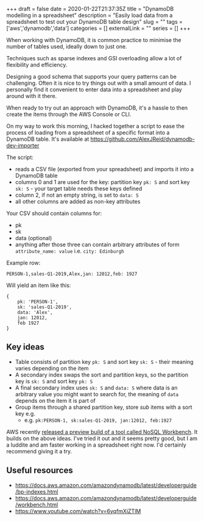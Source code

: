 +++ 
draft = false
date = 2020-01-22T21:37:35Z
title = "DynamoDB modelling in a spreadsheet"
description = "Easily load data from a spreadsheet to test out your DynamoDB table design"
slug = "" 
tags = ['aws','dynamodb','data']
categories = []
externalLink = ""
series = []
+++

When working with DynamoDB, it is common practice to minimise the number of tables used, ideally down to just one.

Techniques such as sparse indexes and GSI overloading allow a lot of flexibility and efficiency.

Designing a good schema that supports your query patterns can be challenging. Often it is nice to try things out with a small amount of data. I personally find it convenient to enter data into a spreadsheet and play around with it there.

When ready to try out an approach with DynamoDB, it's a hassle to then create the items through the AWS Console or CLI. 

On my way to work this morning, I hacked together a script to ease the process of loading from a spreadsheet of a specific format into a DynamoDB table.
It's available at https://github.com/AlexJReid/dynamodb-dev-importer

The script:
- reads a CSV file (exported from your spreadsheet) and imports it into a DynamoDB table 
- columns 0 and 1 are used for the key: partition key `pk: S` and sort key `sk: S` - your target table needs these keys defined
- column 2, if not an empty string, is set to `data: S`
- all other columns are added as non-key attributes

Your CSV should contain columns for:
- pk
- sk
- data (optional)
- anything after those three can contain arbitrary attributes of form `attribute_name: value` i.e. `city: Edinburgh`

Example row:
```
PERSON-1,sales-Q1-2019,Alex,jan: 12012,feb: 1927
```

Will yield an item like this:
```
{
    pk: 'PERSON-1',
    sk: 'sales-Q1-2019',
    data: 'Alex',
    jan: 12012,
    feb 1927
}
```

## Key ideas
- Table consists of partition key `pk: S` and sort key `sk: S` - their meaning varies depending on the item
- A secondary index swaps the sort and partition keys, so the partition key is `sk: S` and sort key `pk: S`
- A final secondary index uses `sk: S` and `data: S` where data is an arbitrary value you might want to search for, the meaning of `data` depends on the item it is part of
- Group items through a shared partition key, store _sub_ items with a sort key e.g. 
    - e.g. `pk:PERSON-1, sk:sales-Q1-2019, jan:12012, feb:1927`

AWS recently [released a preview build of a tool called NoSQL Workbench](https://aws.amazon.com/blogs/aws/nosql-workbench-for-amazon-dynamodb-available-in-preview/). It builds on the above ideas. I've tried it out and it seems pretty good, but I am a luddite and am faster working in a spreadsheet right now. I'd certainly recommend giving it a try.

## Useful resources
- https://docs.aws.amazon.com/amazondynamodb/latest/developerguide/bp-indexes.html
- https://docs.aws.amazon.com/amazondynamodb/latest/developerguide/workbench.html
- https://www.youtube.com/watch?v=6yqfmXiZTlM